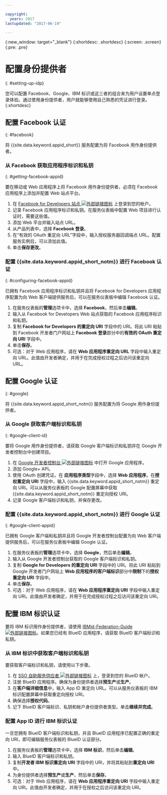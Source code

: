 ```yaml
---

copyright:
  years: 2017
lastupdated: "2017-06-19"

---
```


{:new_window: target="_blank"}
{:shortdesc: .shortdesc}
{:screen: .screen}
{:pre: .pre}

# 配置身份提供者
{: #setting-up-idp}

您可以配置 Facebook、Google、IBM 标识或这三者的组合来为用户设置单点登录体验。通过使用身份提供者，用户就能够使用自己熟悉的凭证进行登录。
{:shortdesc}


## 配置 Facebook 认证
{: #facebook}

将 {{site.data.keyword.appid_short}} 服务配置为将 Facebook 用作身份提供者。


### 从 Facebook 获取应用程序标识和私钥
{: #getting-facebook-appid}

要在移动或 Web 应用程序上将 Facebook 用作身份提供者，必须在 Facebook 应用程序上添加并配置 Web 站点平台。

1. 在 <a href="https://developers.facebook.com/docs/apps/register" target="_blank">Facebook for Developers 站点 <img src="../../icons/launch-glyph.svg" alt="外部链接图标"></a> 上登录到您的帐户。
2. 记录 Facebook 应用程序标识和私钥。在服务仪表板中配置 Web 项目进行认证时，需要这些值。
3. 添加 Web 平台并输入站点 URL。
4. 从产品列表中，选择 **Facebook 登录**。
5. 在“有效的 OAuth 重定向 URL”字段中，输入授权服务器回调端点 URL。配置服务实例后，可以添加此值。
6. 单击**保存更改**。

### 配置 {{site.data.keyword.appid_short_notm}} 进行 Facebook 认证
{: #configuring-facebook-appid}

已拥有 Facebook 应用程序标识和私钥并且将 Facebook for Developers 应用程序配置为向 Web 客户端提供服务后，可以在服务仪表板中编辑 Facebook 认证。

1. 在服务仪表板的**管理**选项卡中，选择 **Facebook**，然后单击**编辑**。
2. 输入从 Facebook for Developers Web 站点获取的 Facebook 应用程序标识和私钥。
3. 复制 **Facebook for Developers 的重定向 URI** 字段中的 URI。将此 URI 粘贴到 Facebook 开发者门户网站上 **Facebook 登录**部分中的**有效的 OAuth 重定向 URI** 字段中。
4. 单击**保存**。
5. 可选：对于 Web 应用程序，请在 **Web 应用程序重定向 URL** 字段中输入重定向 URL。此值由开发者确定，并用于在完成授权过程之后访问该重定向 URL。


## 配置 Google 认证
{: #google}

将 {{site.data.keyword.appid_short_notm}} 服务配置为将 Google 用作身份提供者。


### 从 Google 获取客户端标识和私钥
{: #google-client-id}

要将 Google 用作身份提供者，请获取 Google 客户端标识和私钥并在 Google 开发者控制台中创建项目。

1. 在 <a href="https://console.developers.google.com/apis/library" target="_blank">Google 开发者控制台 <img src="../../icons/launch-glyph.svg" alt="外部链接图标"></a> 中打开 Google 应用程序。
2. 添加 Google+ API。
3. 使用 OAuth 创建凭证。在 **应用程序类型**字段中，选择 **Web 应用程序**。在**授权重定向 URI** 字段中，输入 {{site.data.keyword.appid_short_notm}} 重定向 URI。可以从服务仪表板的 Google 配置屏幕中获取 {{site.data.keyword.appid_short_notm}} 重定向授权 URI。
4. 记录 Google 客户端标识和私钥，并保存更改。



### 配置 {{site.data.keyword.appid_short_notm}} 进行 Google 认证
{: #google-client-appid}

已拥有 Google 客户端和私钥并且将 Google 开发者控制台配置为向 Web 客户端提供服务后，可以在服务仪表板中编辑 Google 认证。

1. 在服务仪表板的**管理**选项卡中，选择 **Google**，然后单击**编辑**。
3. 输入从 Google 开发者控制台获取的 Google 客户端标识和私钥。
4. 复制 **Google for Developers 的重定向 URI** 字段中的 URI。将此 URI 粘贴到 Google 开发者门户网站上 **Web 应用程序的客户端标识**部分中**限制**下的**授权重定向 URI** 字段中。
5. 单击**保存**。
6. 可选：对于 Web 应用程序，请在 **Web 应用程序重定向 URI** 字段中输入重定向 URI。此值由开发者确定，并用于在完成授权过程之后访问该重定向 URI。


## 配置 IBM 标识认证

要将 IBM 标识用作身份提供者，请使用 <a href="https://ibm.ent.box.com/notes/78040808400?v=IBMid-Federation-Guide" target="_blank">IBMid-Federation-Guide <img src="../../icons/launch-glyph.svg" alt="外部链接图标"></a>。如果您已经有 BlueID 应用程序，请获取 BlueID 客户端标识和私钥。


### 从 IBM 标识中获取客户端标识和私钥

要获取客户端标识和私钥，请使用以下步骤。

1. 在 <a href="https://w3.innovate.ibm.com/tools/sso/home.html" target="_blank">SSO 自助服务供应者 <img src="../../icons/launch-glyph.svg" alt="外部链接图标"></a> 上，登录到您的 BlueID 帐户。
2. 注册 BlueID 应用程序。确保为身份提供者选择**预生产**或**生产**。
3. 在**客户端详细信息**中，输入 App ID 重定向 URL。可以从服务仪表板的 IBM 标识配置屏幕中获取重定向授权 URI。
4. 确保选择**授权代码**。
5. 记下 BlueID 客户端标识、私钥和帐户身份提供者类型。单击**继续并完成**。

### 配置 App ID 进行 IBM 标识认证

一旦您拥有 BlueID 客户端标识和私钥，并且 BlueID 应用程序已配置正确的重定向 URI，即可编辑服务仪表板的 BlueID 认证部分。

1. 在服务仪表板的**管理**选项卡中，选择 **IBM 标识**，然后单击**编辑**。
2. 输入 BlueID 客户端标识和私钥。
3. 复制**开发者 IBM 标识重定向 URI** 字段中的 URI，并将其粘贴到**重定向 URI** 中。
4. 为身份提供者选择**预生产**或**生产**，然后单击**保存**。
5. 可选：对于 Web 应用程序，请在 **Web 应用程序重定向 URI** 字段中输入重定向 URI。此值由开发者确定，并用于在授权之后访问该重定向 URI。
